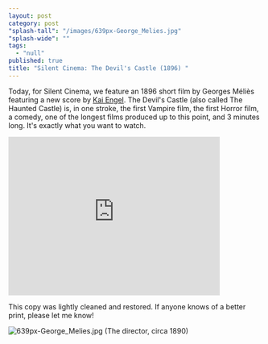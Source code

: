 ```yaml
---
layout: post
category: post
"splash-tall": "/images/639px-George_Melies.jpg"
"splash-wide": ""
tags: 
  - "null"
published: true
title: "Silent Cinema: The Devil's Castle (1896) "
---
```



Today, for Silent Cinema, we feature an 1896 short film by Georges Méliès featuring a new score by [Kai Engel](http://freemusicarchive.org/music/Kai_Engel/Chapter_Two__Mild/Kai_Engel_-_Chapter_Two_-_Mild_-_01_Floret). The Devil's Castle (also called The Haunted Castle) is, in one stroke, the first Vampire film, the first Horror film, a comedy, one of the longest films produced up to this point, and 3 minutes long.  It's exactly what you want to watch. 

<iframe width="420" height="315" src="https://www.youtube.com/embed/OOEMG-EMq0I" frameborder="0" allowfullscreen></iframe>

This copy was lightly cleaned and restored. If anyone knows of a better print, please let me know!

![639px-George_Melies.jpg]({{site.baseurl}}/images/639px-George_Melies.jpg)
(The director, circa 1890) 
